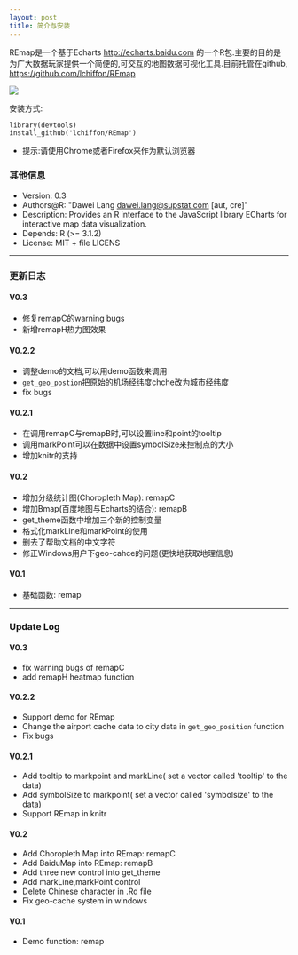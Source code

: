 ```yaml
---
layout: post
title: 简介与安装
---
```


REmap是一个基于Echarts <http://echarts.baidu.com>
的一个R包.主要的目的是为广大数据玩家提供一个简便的,可交互的地图数据可视化工具.目前托管在github,
<https://github.com/lchiffon/REmap>

<img src = "http://www.xueqing.cc/uploads/Article/face/thumbs/10_1437631903.png">


安装方式:

```
library(devtools)
install_github('lchiffon/REmap')
```

- 提示:请使用Chrome或者Firefox来作为默认浏览器





### 其他信息
- Version: 0.3
- Authors@R: "Dawei Lang <dawei.lang@supstat.com> [aut, cre]"
- Description: Provides an R interface to the JavaScript library ECharts for
    interactive map data visualization.
- Depends: R (>= 3.1.2)
- License: MIT + file LICENS





----
### 更新日志

#### V0.3
- 修复remapC的warning bugs
- 新增remapH热力图效果

#### V0.2.2

- 调整demo的文档,可以用demo函数来调用
- `get_geo_postion`把原始的机场经纬度chche改为城市经纬度
- fix bugs

#### V0.2.1

- 在调用remapC与remapB时,可以设置line和point的tooltip
- 调用markPoint可以在数据中设置symbolSize来控制点的大小
- 增加knitr的支持

#### V0.2

- 增加分级统计图(Choropleth Map): remapC
- 增加Bmap(百度地图与Echarts的结合): remapB
- get_theme函数中增加三个新的控制变量
- 格式化markLine和markPoint的使用
- 删去了帮助文档的中文字符
- 修正Windows用户下geo-cahce的问题(更快地获取地理信息)

#### V0.1

- 基础函数: remap


----
### Update Log

#### V0.3
- fix warning bugs of remapC
- add remapH heatmap function

#### V0.2.2

- Support demo for REmap
- Change the airport cache data to city data in `get_geo_position` function
- Fix bugs

#### V0.2.1

- Add tooltip to markpoint and markLine( set a vector called 'tooltip' to the data)
- Add symbolSize to markpoint( set a vector called 'symbolsize' to the data)
- Support REmap in knitr
 
#### V0.2

- Add Choropleth Map into REmap: remapC
- Add BaiduMap into REmap: remapB
- Add three new control into get_theme
- Add markLine,markPoint control
- Delete Chinese character in .Rd file
- Fix geo-cache system in windows

#### V0.1

- Demo function: remap